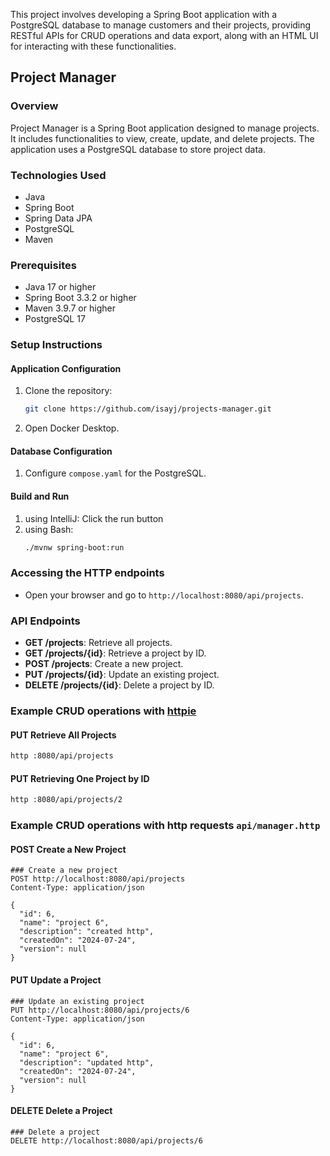 This project involves developing a Spring Boot application with a PostgreSQL database to manage customers and their projects, providing RESTful APIs for CRUD operations and data export, along with an HTML UI for interacting with these functionalities.
## Project Manager

### Overview
Project Manager is a Spring Boot application designed to manage projects. 
It includes functionalities to view, create, update, and delete projects. 
The application uses a PostgreSQL database to store project data.

### Technologies Used
- Java
- Spring Boot
- Spring Data JPA
- PostgreSQL
- Maven


### Prerequisites
- Java 17 or higher
- Spring Boot 3.3.2 or higher
- Maven 3.9.7 or higher
- PostgreSQL 17

### Setup Instructions


#### Application Configuration
1. Clone the repository:
   ```bash
   git clone https://github.com/isayj/projects-manager.git
   ```
2. Open Docker Desktop.

#### Database Configuration
1. Configure `compose.yaml` for the PostgreSQL.

#### Build and Run
1. using IntelliJ: Click the run button
2. using Bash:
   ```bash
   ./mvnw spring-boot:run
   ```

### Accessing the HTTP endpoints
- Open your browser and go to `http://localhost:8080/api/projects`.

### API Endpoints
- **GET /projects**: Retrieve all projects.
- **GET /projects/{id}**: Retrieve a project by ID.
- **POST /projects**: Create a new project.
- **PUT /projects/{id}**: Update an existing project.
- **DELETE /projects/{id}**: Delete a project by ID.

### Example CRUD operations with [httpie](https://httpie.io/docs/cli/examples)
#### PUT Retrieve All Projects
```bash
http :8080/api/projects
```
#### PUT Retrieving One Project by ID
```bash
http :8080/api/projects/2
```

### Example CRUD operations with http requests `api/manager.http`
#### POST Create a New Project
```http request
### Create a new project
POST http://localhost:8080/api/projects
Content-Type: application/json

{
  "id": 6,
  "name": "project 6",
  "description": "created http",
  "createdOn": "2024-07-24",
  "version": null
}
```
#### PUT Update a Project
```http request
### Update an existing project
PUT http://localhost:8080/api/projects/6
Content-Type: application/json

{
  "id": 6,
  "name": "project 6",
  "description": "updated http",
  "createdOn": "2024-07-24",
  "version": null
}
```
#### DELETE Delete a Project
```http request
### Delete a project
DELETE http://localhost:8080/api/projects/6
```


[//]: # (### Troubleshooting)

[//]: # (- **Content of `index.html` not showing up in the browser**: Ensure `index.html` is located in `src/main/resources/static/` and the `HomeController` is correctly configured to return the view name without the `.html` extension.)

[//]: # ()
[//]: # (### Contributing)

[//]: # (1. Fork the repository.)

[//]: # (2. Create a new branch &#40;`git checkout -b feature-branch`&#41;.)

[//]: # (3. Make your changes and commit them &#40;`git commit -m 'Add some feature'`&#41;.)

[//]: # (4. Push to the branch &#40;`git push origin feature-branch`&#41;.)

[//]: # (5. Create a new Pull Request.)

[//]: # ()
[//]: # (### License)

[//]: # (This project is licensed under the MIT License. See the `LICENSE` file for details.)